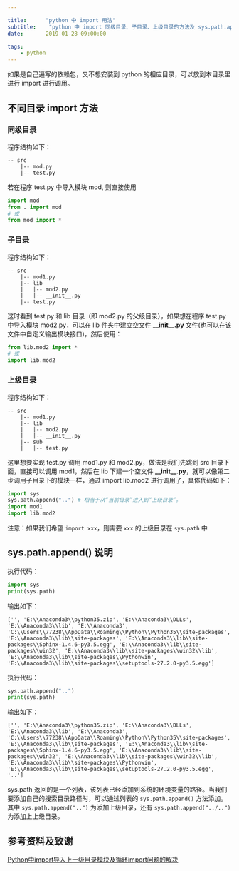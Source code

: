 ```yaml
---

title:      "python 中 import 用法"
subtitle:    "python 中 import 同级目录、子目录、上级目录的方法及 sys.path.append() 说明"
date:       2019-01-28 09:00:00

tags:
    - python
---
```




如果是自己遍写的依赖包，又不想安装到 python 的相应目录，可以放到本目录里进行 import 进行调用。



## 不同目录 import 方法

### 同级目录

程序结构如下：

```
-- src
	|-- mod.py
	|-- test.py
```

若在程序 test.py 中导入模块 mod, 则直接使用

```python
import mod
from . import mod
# 或
from mod import *
```



### 子目录

程序结构如下：

```
-- src
	|-- mod1.py
	|-- lib
	|	|-- mod2.py
	|	|-- __init__.py
	|-- test.py
```

这时看到 test.py 和 lib 目录（即 mod2.py 的父级目录），如果想在程序 test.py 中导入模块 mod2.py，可以在 lib 件夹中建立空文件 **\_\_init\_\_.py** 文件(也可以在该文件中自定义输出模块接口)，然后使用：

```python
from lib.mod2 import *
# 或
import lib.mod2
```



### 上级目录

程序结构如下：

```
-- src
	|-- mod1.py
	|-- lib
	|	|-- mod2.py
	|	|-- __init__.py
	|-- sub
	|	|-- test.py
```

这里想要实现 test.py 调用 mod1.py 和 mod2.py，做法是我们先跳到 src 目录下面，直接可以调用 mod1，然后在 lib 下建一个空文件 **\_\_init\_\_.py**，就可以像第二步调用子目录下的模块一样，通过 import  lib.mod2 进行调用了，具体代码如下：

```python
import sys
sys.path.append("..") # 相当于从“当前目录”进入到“上级目录”。
import mod1
import lib.mod2
```

注意：如果我们希望 `import xxx`，则需要 `xxx` 的上级目录在 `sys.path` 中



## sys.path.append() 说明

执行代码：

```python
import sys
print(sys.path)
```

输出如下：

```
['', 'E:\\Anaconda3\\python35.zip', 'E:\\Anaconda3\\DLLs', 'E:\\Anaconda3\\lib', 'E:\\Anaconda3', 'C:\\Users\\77238\\AppData\\Roaming\\Python\\Python35\\site-packages', 'E:\\Anaconda3\\lib\\site-packages', 'E:\\Anaconda3\\lib\\site-packages\\Sphinx-1.4.6-py3.5.egg', 'E:\\Anaconda3\\lib\\site-packages\\win32', 'E:\\Anaconda3\\lib\\site-packages\\win32\\lib', 'E:\\Anaconda3\\lib\\site-packages\\Pythonwin', 'E:\\Anaconda3\\lib\\site-packages\\setuptools-27.2.0-py3.5.egg']
```

执行代码：

```python
sys.path.append("..")
print(sys.path)
```

输出如下：

```
['', 'E:\\Anaconda3\\python35.zip', 'E:\\Anaconda3\\DLLs', 'E:\\Anaconda3\\lib', 'E:\\Anaconda3', 'C:\\Users\\77238\\AppData\\Roaming\\Python\\Python35\\site-packages', 'E:\\Anaconda3\\lib\\site-packages', 'E:\\Anaconda3\\lib\\site-packages\\Sphinx-1.4.6-py3.5.egg', 'E:\\Anaconda3\\lib\\site-packages\\win32', 'E:\\Anaconda3\\lib\\site-packages\\win32\\lib', 'E:\\Anaconda3\\lib\\site-packages\\Pythonwin', 'E:\\Anaconda3\\lib\\site-packages\\setuptools-27.2.0-py3.5.egg', '..']
```

sys.path 返回的是一个列表，该列表已经添加到系统的环境变量的路径。当我们要添加自己的搜索目录路径时，可以通过列表的 `sys.path.append()` 方法添加。其中 `sys.path.append("..")` 为添加上级目录，还有 `sys.path.append("../..")` 为添加上上级目录。





## 参考资料及致谢

[Python中import导入上一级目录模块及循环import问题的解决](https://www.cnblogs.com/sjy18039225956/p/9265461.html)